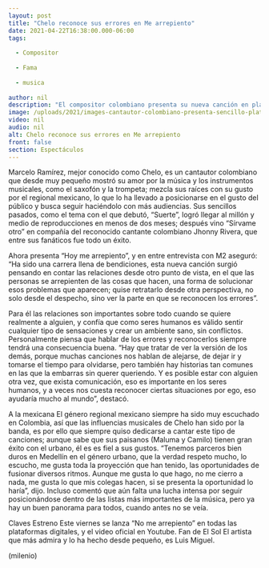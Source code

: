 ```yaml
---
layout: post
title: "Chelo reconoce sus errores en Me arrepiento"
date: 2021-04-22T16:38:00.000-06:00
tags:
  
  - Compositor
  
  - Fama
  
  - musica
  
author: nil
description: "El compositor colombiano presenta su nueva canción en plataformas digitales."
image: /uploads/2021/images-cantautor-colombiano-presenta-sencillo-plataformas_0_27_1200_746.jpg
video: nil
audio: nil
alt: Chelo reconoce sus errores en Me arrepiento
front: false
section: Espectáculos
---
```


Marcelo Ramírez, mejor conocido como Chelo, es un cantautor colombiano que desde muy pequeño mostró su amor por la música y los instrumentos musicales, como el saxofón y la trompeta; mezcla sus raíces con su gusto por el regional mexicano, lo que lo ha llevado a posicionarse en el gusto del público y busca seguir haciéndolo con más audiencias. Sus sencillos pasados, como el tema con el que debutó, “Suerte”, logró llegar al millón y medio de reproducciones en menos de dos meses; después vino “Sírvame otro” en compañía del reconocido cantante colombiano Jhonny Rivera, que entre sus fanáticos fue todo un éxito. 

Ahora presenta “Hoy me arrepiento”, y en entre entrevista con M2 aseguró: “Ha sido una carrera llena de bendiciones, esta nueva canción surgió pensando en contar las relaciones desde otro punto de vista, en el que las personas se arrepienten de las cosas que hacen, una forma de solucionar esos problemas que aparecen; quise retratarlo desde otra perspectiva, no solo desde el despecho, sino ver la parte en que se reconocen los errores”. 

Para él las relaciones son importantes sobre todo cuando se quiere realmente a alguien, y confía que como seres humanos es válido sentir cualquier tipo de sensaciones y crear un ambiente sano, sin conflictos. Personalmente piensa que hablar de los errores y reconocerlos siempre tendrá una consecuencia buena. “Hay que tratar de ver la versión de los demás, porque muchas canciones nos hablan de alejarse, de dejar ir y tomarse el tiempo para olvidarse, pero también hay historias tan comunes en las que la embarras sin querer queriendo. Y es posible estar con alguien otra vez, que exista comunicación, eso es importante en los seres humanos, y a veces nos cuesta reconocer ciertas situaciones por ego, eso ayudaría mucho al mundo”, destacó. 

A la mexicana El género regional mexicano siempre ha sido muy escuchado en Colombia, así que las influencias musicales de Chelo han sido por la banda, es por ello que siempre quiso dedicarse a cantar este tipo de canciones; aunque sabe que sus paisanos (Maluma y Camilo) tienen gran éxito con el urbano, él es es fiel a sus gustos. “Tenemos parceros bien duros en Medellín en el género urbano, que la verdad respeto mucho, lo escucho, me gusta toda la proyección que han tenido, las oportunidades de fusionar diversos ritmos. Aunque me gusta lo que hago, no me cierro a nada, me gusta lo que mis colegas hacen, si se presenta la oportunidad lo haría”, dijo. 
Incluso comentó que aún falta una lucha intensa por seguir posicionándose dentro de las listas más importantes de la música, pero ya hay un buen panorama para todos, cuando antes no se veía. 

Claves Estreno Este viernes se lanza “No me arrepiento” en todas las plataformas digitales, y el video oficial en Youtube. Fan de El Sol El artista que más admira y lo ha hecho desde pequeño, es Luis Miguel. 

(milenio)